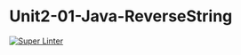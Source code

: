 # Unit2-01-Java-ReverseString

[![Super Linter](https://github.com/ICS4U-Programming-Keiden-B/Unit2-01-Java-ReverseString/actions/workflows/main.yml/badge.svg)](https://github.com/ICS4U-Programming-Keiden-B/Unit2-01-Java-ReverseString/actions/workflows/main.yml)
